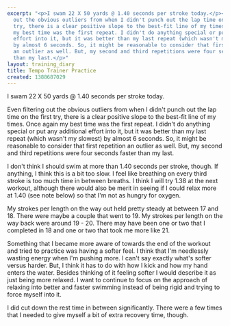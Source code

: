 ```yaml
---
excerpt: "<p>I swam 22 X 50 yards @ 1.40 seconds per stroke today.</p><p>Even filtering
  out the obvious outliers from when I didn't punch out the lap time on the first
  try, there is a clear positive slope to the best-fit line of my times. Once again
  my best time was the first repeat. I didn't do anything special or put any additional
  effort into it, but it was better than my last repeat (which wasn't my slowest)
  by almost 6 seconds. So, it might be reasonable to consider that first repetition
  an outlier as well. But, my second and third repetitions were four seconds faster
  than my last.</p>"
layout: training_diary
title: Tempo Trainer Practice
created: 1388687029
---
```

<p>I swam 22 X 50 yards @ 1.40 seconds per stroke today.</p><p>Even filtering out the obvious outliers from when I didn't punch out the lap time on the first try, there is a clear positive slope to the best-fit line of my times. Once again my best time was the first repeat. I didn't do anything special or put any additional effort into it, but it was better than my last repeat (which wasn't my slowest) by almost 6 seconds. So, it might be reasonable to consider that first repetition an outlier as well. But, my second and third repetitions were four seconds faster than my last.</p><p>I don't think I should swim at more than 1.40 seconds per stroke, though. If anything, I think this is a bit too slow. I feel like breathing on every third stroke is too much time in between breaths. I think I will try 1.38 at the next workout, although there would also be merit in seeing if I could relax more at 1.40 (see note below) so that I'm not as hungry for oxygen.</p><p>My strokes per length on the way out held pretty steady at between 17 and 18. There were maybe a couple that went to 19. My strokes per length on the way back were around 19 - 20. There may have been one or two that I completed in 18 and one or two that took me more like 21.</p><p>Something that I became more aware of towards the end of the workout and tried to practice was having a softer feel. I think that I'm needlessly wasting energy when I'm pushing more. I can't say exactly what's softer versus harder. But, I think it has to do with how I kick and how my hand enters the water. Besides thinking of it feeling softer I would describe it as just being more relaxed. I want to continue to focus on the approach of relaxing into better and faster swimming instead of being rigid and trying to force myself into it.</p><p>I did cut down the rest time in between significantly. There were a few times that I needed to give myself a bit of extra recovery time, though.</p>
